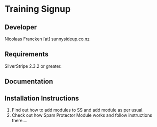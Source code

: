 Training Signup
================================================================================

Developer
-----------------------------------------------
Nicolaas Francken [at] sunnysideup.co.nz

Requirements
-----------------------------------------------
SilverStripe 2.3.2 or greater.

Documentation
-----------------------------------------------


Installation Instructions
-----------------------------------------------
1. Find out how to add modules to SS and add module as per usual.
2. Check out how Spam Protector Module works and follow instructions there....

